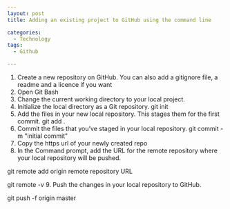 ```yaml
---
layout: post
title: Adding an existing project to GitHub using the command line

categories:
  - Technology
tags:
  - Github

---
```

1. Create a new repository on GitHub. You can also add a gitignore file, a readme and a licence if you want
2. Open Git Bash
3. Change the current working directory to your local project.
4. Initialize the local directory as a Git repository.
git init
5. Add the files in your new local repository. This stages them for the first commit.
git add .
6. Commit the files that you’ve staged in your local repository.
git commit -m "initial commit"
7. Copy the https url of your newly created repo
8. In the Command prompt, add the URL for the remote repository where your local repository will be pushed.

git remote add origin remote repository URL

git remote -v
9. Push the changes in your local repository to GitHub.

git push -f origin master